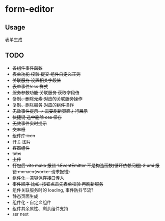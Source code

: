 # form-editor

## Usage

表单生成

## TODO

- <s>各组件事件函数</s>
- <s>表单功能 校验 提交 组件自定义正则</s>
- <s>关联服务 设置相关字段值</s>
- <s>表单事件/css 样式</s>
- <s>服务参数功能 关联服务 获取字段值</s>
- <s>复制、删除元素 对应的关联服务操作</s>
- <s>复制、删除服务 对应的组件操作</s>
- <s>无效事件提示 -> 需要刷新页面才行展示</s>
- <s>快捷键 选中删除 css 保存</s>
- <s>无效事件实时提示</s>
- <s>文本框</s>
- <s>组件库 icon</s>
- <s>开关 图片</s>
- <s>容器组件</s>
- <s>tabs</s>
- <s>上传</s>
- <s>打包后 vite mako 报错 1.EventEmitter 不是构造函数(循环依赖问题) 2.umi 报错 monaco(worker 请求报错)</s>
- <s>组件化 - 兼容保存接口传入</s>
- <s>事件顺序 比如: 按钮点击先表单校验 再刷新服务</s>
- 组件关联服务时的 loading, 事件防抖节流?
- 静态页面生成
- 组件化 - 自定义组件
- 组件其余属性、剩余组件支持
- ssr next
